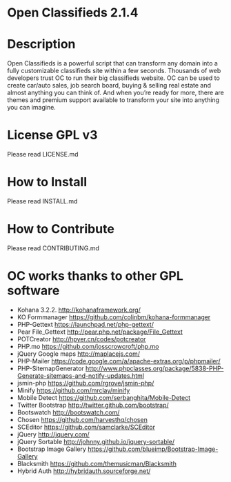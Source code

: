 #  Open Classifieds 2.1.4


# Description
Open Classifieds is a powerful script that can transform any domain into a fully customizable classifieds site within a few seconds. Thousands of web developers trust OC to run their big classifieds website. OC can be used to create car/auto sales, job search board, buying & selling real estate and almost anything you can think of. And when you’re ready for more, there are themes and premium support available to transform your site into anything you can imagine.

# License GPL v3
Please read LICENSE.md

# How to Install
Please read INSTALL.md

# How to Contribute
Please read CONTRIBUTING.md


# OC works thanks to other GPL software

* Kohana 3.2.2. http://kohanaframework.org/
* KO Formmanager https://github.com/colinbm/kohana-formmanager
* PHP-Gettext https://launchpad.net/php-gettext/
* Pear File_Gettext http://pear.php.net/package/File_Gettext
* POTCreator http://hpyer.cn/codes/potcreator
* PHP.mo https://github.com/josscrowcroft/php.mo
* jQuery Google maps http://maplacejs.com/
* PHP-Mailer https://code.google.com/a/apache-extras.org/p/phpmailer/
* PHP-SitemapGenerator http://www.phpclasses.org/package/5838-PHP-Generate-sitemaps-and-notify-updates.html
* jsmin-php https://github.com/rgrove/jsmin-php/
* Minify https://github.com/mrclay/minify
* Mobile Detect https://github.com/serbanghita/Mobile-Detect
* Twitter Bootstrap http://twitter.github.com/bootstrap/
* Bootswatch http://bootswatch.com/
* Chosen https://github.com/harvesthq/chosen
* SCEditor https://github.com/samclarke/SCEditor
* jQuery http://jquery.com/
* jQuery Sortable http://johnny.github.io/jquery-sortable/
* Bootstrap Image Gallery https://github.com/blueimp/Bootstrap-Image-Gallery
* Blacksmith https://github.com/themusicman/Blacksmith
* Hybrid Auth http://hybridauth.sourceforge.net/